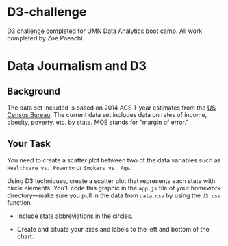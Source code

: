 # D3-challenge
D3 challenge completed for UMN Data Analytics boot camp. All work completed by Zoe Poeschl.

# Data Journalism and D3

## Background

The data set included is based on 2014 ACS 1-year estimates from the [US Census Bureau](https://data.census.gov/cedsci/). The current data set includes data on rates of income, obesity, poverty, etc. by state. MOE stands for "margin of error."

## Your Task

You need to create a scatter plot between two of the data variables such as `Healthcare vs. Poverty` or `Smokers vs. Age`.

Using D3 techniques, create a scatter plot that represents each state with circle elements. You'll code this graphic in the `app.js` file of your homework directory—make sure you pull in the data from `data.csv` by using the `d3.csv` function.

* Include state abbreviations in the circles.

* Create and situate your axes and labels to the left and bottom of the chart.